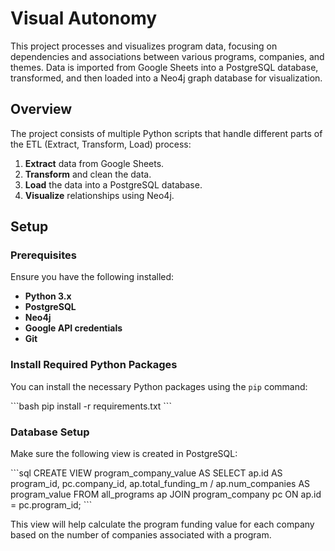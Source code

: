 
# Visual Autonomy

This project processes and visualizes program data, focusing on dependencies and associations between various programs, companies, and themes. Data is imported from Google Sheets into a PostgreSQL database, transformed, and then loaded into a Neo4j graph database for visualization.

## Overview

The project consists of multiple Python scripts that handle different parts of the ETL (Extract, Transform, Load) process:

1. **Extract** data from Google Sheets.
2. **Transform** and clean the data.
3. **Load** the data into a PostgreSQL database.
4. **Visualize** relationships using Neo4j.

## Setup

### Prerequisites

Ensure you have the following installed:

- **Python 3.x**
- **PostgreSQL**
- **Neo4j**
- **Google API credentials**
- **Git**

### Install Required Python Packages

You can install the necessary Python packages using the `pip` command:

\`\`\`bash
pip install -r requirements.txt
\`\`\`

### Database Setup

Make sure the following view is created in PostgreSQL:

\`\`\`sql
CREATE VIEW program_company_value AS
SELECT
    ap.id AS program_id,
    pc.company_id,
    ap.total_funding_m / ap.num_companies AS program_value
FROM
    all_programs ap
JOIN
    program_company pc ON ap.id = pc.program_id;
\`\`\`

This view will help calculate the program funding value for each company based on the number of companies associated with a program.
